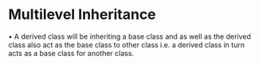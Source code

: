 # Multilevel Inheritance
 • A derived class will be
 inheriting a base class and as
 well as the derived class also
 act as the base class to other
 class i.e. a derived class in turn
 acts as a base class for another
 class.
